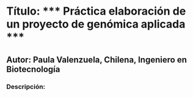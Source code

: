 # Título: *** Práctica elaboración de un proyecto de genómica aplicada ***
## Autor: Paula Valenzuela, Chilena, Ingeniero en Biotecnología
### Descripción: 

